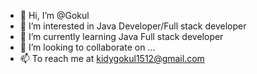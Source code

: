 - 👋 Hi, I’m @Gokul
- 👀 I’m interested in Java Developer/Full stack developer 
- 🌱 I’m currently learning Java Full stack developer 
- 💞️ I’m looking to collaborate on ...
- 📫 To reach me at kidygokul1512@gmail.com

<!---
HavocGok/HavocGok is a ✨ special ✨ repository because its `README.md` (this file) appears on your GitHub profile.
You can click the Preview Line to take a look at your changes.
--->
